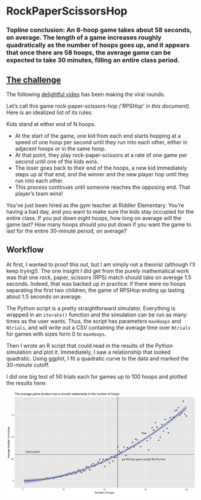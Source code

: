 # RockPaperScissorsHop

### Topline conclusion: An 8-hoop game takes about 58 seconds, on average. The length of a game increases roughly quadratically as the number of hoops goes up, and it appears that once there are 58 hoops, the average game can be expected to take 30 minutes, filling an entire class period.

## [The challenge](https://fivethirtyeight.com/features/how-many-hoops-will-kids-jump-through-to-play-rock-paper-scissors/)

The following [delightful video](https://www.youtube.com/watch?v=PcIord7RNAI) has been making the viral rounds. 

Let’s call this game rock-paper-scissors-hop *('RPSHop' in this document)*. Here is an idealized list of its rules:

Kids stand at either end of N hoops.
  - At the start of the game, one kid from each end starts hopping at a speed of one hoop per second until they run into each other, either in adjacent hoops or in the same hoop.
  - At that point, they play rock-paper-scissors at a rate of one game per second until one of the kids wins.
  - The loser goes back to their end of the hoops, a new kid immediately steps up at that end, and the winner and the new player hop until they run into each other.
  - This process continues until someone reaches the opposing end. That player’s team wins!

You’ve just been hired as the gym teacher at Riddler Elementary. You’re having a bad day, and you want to make sure the kids stay occupied for the entire class. If you put down eight hoops, how long on average will the game last? How many hoops should you put down if you want the game to last for the entire 30-minute period, on average?

## Workflow

At first, I wanted to proof this out, but I am simply not a theorist (although I'll keep trying!). The one insight I did get from the purely mathematical work was that one rock, paper, scissors (RPS) match should take on average 1.5 seconds. Indeed, that was backed up in practice: if there were no hoops separating the first two children, the game of RPSHop ending up lasting about 1.5 seconds on average.

The Python script is a pretty straightforward simulator. Everything is wrapped in an `iterate()` function and the simulation can be run as many times as the user wants. Thus, the script has parameters `maxHoops` and `Ntrials`, and will write out a CSV containing the average time over `Ntrials` for games with sizes form 0 to `maxHoops`.

Then I wrote an R script that could read in the results of the Python simulation and plot it. Immediately, I saw a relationship that looked quadratic. Using ggplot, I fit a quadratic curve to the data and marked the 30-minute cutoff.

I did one big test of 50 trials each for games up to 100 hoops and plotted the results here:

![Full plot of trials](FullPlot.png)
